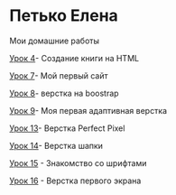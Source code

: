 # Петько Елена
Мои домашние работы

[Урок 4](eapetko.github.io/lesson_4/book.html  "Своя книга")- Создание книги на HTML

[Урок 7](eapetko.github.io/lesson_7/index.html "Сайт заработка")- Мой первый сайт

[Урок 8](eapetko.github.io/lesson_8/index.html "Наши преимущества")- верстка на boostrap

[Урок 9](eapetko.github.io/lesson_9/index.html "Заработай миллион")- Моя первая адаптивная верстка

[Урок 13](eapetko.github.io/lesson_13/index.html "Форма")- Верстка Perfect Pixel

[Урок 14](eapetko.github.io/lesson_14/index.html "Автоматизированная штукатурка стен")- Верстка шапки

[Урок 15](eapetko.github.io/lesson_15/index.html "Различные шрифты") - Знакомство со шрифтами

[Урок 16](https://github.com/eapetko/eapetko.github.io/blob/main/lesson_14/index.html "Штукатурка") - Верстка первого экрана
